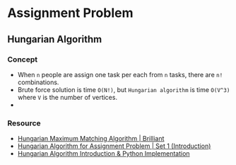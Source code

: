 # Assignment Problem

## Hungarian Algorithm

### Concept

- When `n` people are assign one task per each from `n` tasks, there are `n!` combinations.
- Brute force solution is time `O(N!)`, but `Hungarian algorithm` is time `O(V^3)` where `V` is the number of vertices.
- 

### Resource

- [Hungarian Maximum Matching Algorithm | Brilliant](https://brilliant.org/wiki/hungarian-matching/)
- [Hungarian Algorithm for Assignment Problem | Set 1 (Introduction)](https://www.geeksforgeeks.org/hungarian-algorithm-assignment-problem-set-1-introduction/)
- [Hungarian Algorithm Introduction & Python Implementation](https://python.plainenglish.io/hungarian-algorithm-introduction-python-implementation-93e7c0890e15)
